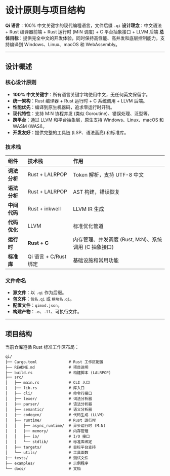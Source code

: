 # 设计原则与项目结构

**Qi 语言**：100% 中文关键字的现代编程语言，文件后缀 `.qi`
**设计理念**：中文语法 + Rust 编译器前端 + Rust 运行时 (M:N 调度) + C 平台抽象接口 + LLVM 后端
**总体目标**：提供完全中文的开发体验，同时保持高性能、高并发和底层控制能力，支持编译到 Windows、Linux、macOS 和 WebAssembly。

---

## 设计概述

### 核心设计原则

- **100% 中文关键字**：所有语言关键字均使用中文，无任何英文保留字。
- **统一架构**：Rust 编译器 + Rust 运行时 + C 系统调用 + LLVM 后端。
- **性能优先**：编译到原生机器码，追求零运行时开销。
- **现代特性**：支持 M:N 协程并发 (类似 Goroutine)、错误处理、泛型等。
- **跨平台**：通过 LLVM 和平台抽象层，原生支持 Windows、Linux、macOS 和 WASM (WASI)。
- **开发友好**：提供完整的工具链 (LSP、语法高亮) 和标准库。

### 技术栈

| 组件         | 技术栈                | 作用                                                  |
| :----------- | :-------------------- | :---------------------------------------------------- |
| **词法分析** | Rust + LALRPOP        | Token 解析，支持 UTF-8 中文                           |
| **语法分析** | Rust + LALRPOP        | AST 构建，错误恢复                                    |
| **中间代码** | Rust + inkwell        | LLVM IR 生成                                          |
| **代码优化** | LLVM                  | 标准优化管道                                          |
| **运行时**   | **Rust + C**          | 内存管理、并发调度 (Rust, M:N)、系统调用 (C 抽象接口) |
| **标准库**   | Qi 语言 + C/Rust 绑定 | 基础设施和常用功能                                    |

### 文件命名

- **源文件**：以 `.qi` 作为后缀。
- **包文件**：`包名.qi` 或 `模块名.qi`。
- **配置文件**：`qimod.json`。
- **构建产物**：`.o`、`.ll`、可执行文件。

---

## 项目结构

当前仓库遵循 Rust 标准工作区布局：

```
qi/
├── Cargo.toml              # Rust 工作区配置
├── README.md               # 项目说明
├── build.rs                # 构建脚本 (LALRPOP)
├── src/
│   ├── main.rs             # CLI 入口
│   ├── lib.rs              # 库入口
│   ├── cli/                # 命令行接口
│   ├── lexer/              # 词法分析器
│   ├── parser/             # 语法分析器
│   ├── semantic/           # 语义分析器
│   ├── codegen/            # 代码生成 (LLVM)
│   ├── runtime/            # Rust 运行时
│   │   ├── async_runtime/  # 异步运行时 (M:N)
│   │   ├── memory/         # 内存管理
│   │   ├── io/             # I/O 接口
│   │   └── stdlib/         # 标准库绑定
│   ├── targets/            # 目标平台支持
│   └── utils/              # 工具函数
├── tests/                  # 测试文件
├── examples/               # 示例程序
└── docs/                   # 文档
```
